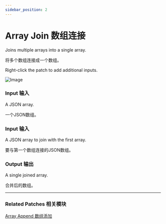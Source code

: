```yaml
---
sidebar_position: 2
---
```


# Array Join 数组连接

Joins multiple arrays into a single array.

将多个数组连接成一个数组。

Right-click the patch to add additional inputs.

![Image](https://s3.us-west-2.amazonaws.com/secure.notion-static.com/cc3179d5-f315-422d-82e9-adf18ffba4a7/Untitled.png?X-Amz-Algorithm=AWS4-HMAC-SHA256&X-Amz-Content-Sha256=UNSIGNED-PAYLOAD&X-Amz-Credential=AKIAT73L2G45EIPT3X45%2F20220602%2Fus-west-2%2Fs3%2Faws4_request&X-Amz-Date=20220602T164336Z&X-Amz-Expires=86400&X-Amz-Signature=32a86e5e97dc49b741fca891046b8397e9d3495e6f85a97da382a1c43d31bf30&X-Amz-SignedHeaders=host&response-content-disposition=filename%20%3D%22Untitled.png%22&x-id=GetObject)

### Input 输入

A JSON array.

一个JSON数组。

### Input 输入

A JSON array to join with the first array.

要与第一个数组连接的JSON数组。

### Output 输出

A single joined array.

合并后的数组。

------

### Related Patches 相关模块

[Array Append 数组添加](./Array%20Append)
